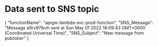 # Data sent to SNS topic

{
  "functionName": "apigw-lambda-svc-prod-function",
  "SNS_Message": "Message a9rv97lkvh sent at Sun May 01 2022 18:09:43 GMT+0000 (Coordinated Universal Time)",
  "SNS_Subject": "New message from publisher"
}
